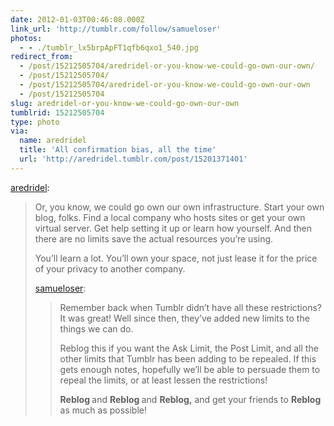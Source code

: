 ```yaml
---
date: 2012-01-03T00:46:08.000Z
link_url: 'http://tumblr.com/follow/samueloser'
photos:
  - - ./tumblr_lx5brpApFT1qfb6qxo1_540.jpg
redirect_from:
  - /post/15212505704/aredridel-or-you-know-we-could-go-own-our-own/
  - /post/15212505704/
  - /post/15212505704/aredridel-or-you-know-we-could-go-own-our-own
  - /post/15212505704
slug: aredridel-or-you-know-we-could-go-own-our-own
tumblrid: 15212505704
type: photo
via:
  name: aredridel
  title: 'All confirmation bias, all the time'
  url: 'http://aredridel.tumblr.com/post/15201371401'
---
```

<p><a href="http://aredridel.tumblr.com/post/15201371401/or-you-know-we-could-go-own-our-own" class="tumblr_blog">aredridel</a>:</p>

<blockquote><p>Or, you know, we could go own our own infrastructure. Start your own blog, folks. Find a local company who hosts sites or get your own virtual server. Get help setting it up or learn how yourself. And then there are no limits save the actual resources you’re using.</p>
<p>You’ll learn a lot. You’ll own your space, not just lease it for the price of your privacy to another company.</p>
<p><a class="tumblr_blog" href="http://samueloser.tumblr.com/post/15152527217/remember-back-when-tumblr-didnt-have-all-these">samueloser</a>:</p>
<blockquote>
<p>Remember back when Tumblr didn’t have all these restrictions? It was great! Well since then, they’ve added new limits to the things we can do.</p>
<p>Reblog this if you want the Ask Limit, the Post Limit, and all the other limits that Tumblr has been adding to be repealed. If this gets enough notes, hopefully we’ll be able to persuade them to repeal the limits, or at least lessen the restrictions!</p>
<p><strong>Reblog </strong>and <strong>Reblog </strong>and <strong>Reblog,</strong> and get your friends to <strong>Reblog </strong>as much as possible!</p>
</blockquote></blockquote>
